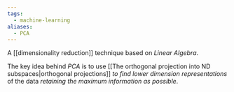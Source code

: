 ```yaml
---
tags:
  - machine-learning
aliases:
  - PCA
---
```

A [[dimensionality reduction]] technique based on *Linear Algebra*.

The key idea behind *PCA* is to use [[The orthogonal projection into ND subspaces|orthogonal projections]] *to find lower dimension representations* of the data *retaining the maximum information as possible*.

